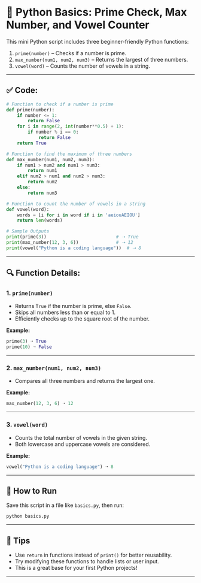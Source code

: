 # 🐍 Python Basics: Prime Check, Max Number, and Vowel Counter

This mini Python script includes three beginner-friendly Python functions:

1. `prime(number)` – Checks if a number is prime.
2. `max_number(num1, num2, num3)` – Returns the largest of three numbers.
3. `vowel(word)` – Counts the number of vowels in a string.

---

## ✅ Code:

```python
# Function to check if a number is prime
def prime(number):
    if number <= 1:
        return False
    for i in range(2, int(number**0.5) + 1):
        if number % i == 0:
            return False
    return True

# Function to find the maximum of three numbers
def max_number(num1, num2, num3):
    if num1 > num2 and num1 > num3:
        return num1
    elif num2 > num1 and num2 > num3:
        return num2
    else:
        return num3

# Function to count the number of vowels in a string
def vowel(word):
    words = [i for i in word if i in 'aeiouAEIOU']
    return len(words)

# Sample Outputs
print(prime(3))                          # ➝ True
print(max_number(12, 3, 6))              # ➝ 12
print(vowel("Python is a coding language"))  # ➝ 8
```

---

## 🔍 Function Details:

### 1. `prime(number)`
- Returns `True` if the number is prime, else `False`.
- Skips all numbers less than or equal to 1.
- Efficiently checks up to the square root of the number.

**Example:**
```python
prime(3) ➝ True
prime(10) ➝ False
```

---

### 2. `max_number(num1, num2, num3)`
- Compares all three numbers and returns the largest one.

**Example:**
```python
max_number(12, 3, 6) ➝ 12
```

---

### 3. `vowel(word)`
- Counts the total number of vowels in the given string.
- Both lowercase and uppercase vowels are considered.

**Example:**
```python
vowel("Python is a coding language") ➝ 8
```

---

## 🚀 How to Run

Save this script in a file like `basics.py`, then run:

```bash
python basics.py
```

---

## 📘 Tips

- Use `return` in functions instead of `print()` for better reusability.
- Try modifying these functions to handle lists or user input.
- This is a great base for your first Python projects!

---
